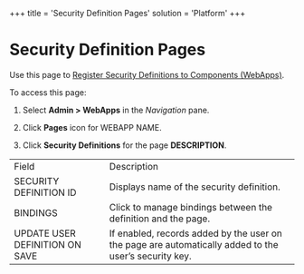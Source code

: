 +++
title = 'Security Definition Pages'
solution = 'Platform'
+++

# Security Definition Pages

<div class="use">

Use this page to [Register Security Definitions to Components
(WebApps)](../Use_Cases/RegSecurityDefCompsWebApps.htm).

</div>

To access this page:

1.  Select **Admin \> WebApps** in the *Navigation* pane.

2.  Click **Pages** icon for WEBAPP NAME.

3.  Click **Security Definitions** for the page
**DESCRIPTION**.

|                                |                                                                                                       |
| ------------------------------ | ----------------------------------------------------------------------------------------------------- |
| Field                          | Description                                                                                           |
| SECURITY DEFINITION ID         | Displays name of the security definition.                                                             |
| BINDINGS                       | Click to manage bindings between the definition and the page.                                         |
| UPDATE USER DEFINITION ON SAVE | If enabled, records added by the user on the page are automatically added to the user’s security key. |
